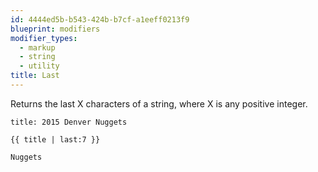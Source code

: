 ```yaml
---
id: 4444ed5b-b543-424b-b7cf-a1eeff0213f9
blueprint: modifiers
modifier_types:
  - markup
  - string
  - utility
title: Last
---
```

Returns the last X characters of a string, where X is any positive integer.

```.language-yaml
title: 2015 Denver Nuggets
```

```
{{ title | last:7 }}
```

```.language-output
Nuggets
```
